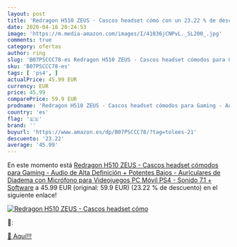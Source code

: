 ```yaml
---
layout: post
title: 'Redragon H510 ZEUS - Cascos headset cómo con un 23.22 % de descuento'
date: 2020-04-18 20:24:53
image: 'https://m.media-amazon.com/images/I/41036jCNPvL._SL200_.jpg'
comments: true
category: ofertas
author: ring
slug: 'B07PSCCC78-es Redragon H510 ZEUS - Cascos headset cómodos para Gaming -...'
sku: 'B07PSCCC78-es'
tags: [ 'ps4', ]
actualPrice: 45.99 EUR
currency: EUR
price: 45.99
comparePrice: 59.9 EUR
prodname: 'Redragon H510 ZEUS - Cascos headset cómodos para Gaming - Audio de Alta Definición + Potentes Bajos - Auriculares de Diadema con Micrófono para Videojuegos PC  Móvil  PS4 - Sonido 7.1 + Software'
country: 'es'
flag: '🇪🇸'
brand: ''
buyurl: 'https://www.amazon.es/dp/B07PSCCC78/?tag=tolees-21'
descuento: '23.22'
average: '45.99'
---
```


En este momento está [Redragon H510 ZEUS - Cascos headset cómodos para Gaming - Audio de Alta Definición + Potentes Bajos - Auriculares de Diadema con Micrófono para Videojuegos PC  Móvil  PS4 - Sonido 7.1 + Software](https://www.amazon.es/dp/B07PSCCC78/?tag=tolees-21) a 45.99 EUR (original: 59.9 EUR) (23.22 %  de descuento) en el siguiente enlace!

[![Redragon H510 ZEUS - Cascos headset cómo](https://m.media-amazon.com/images/I/41036jCNPvL._SL200_.jpg)](https://www.amazon.es/dp/B07PSCCC78/?tag=tolees-21)

🔎:


[🛒 Aquí!!!](https://www.amazon.es/dp/B07PSCCC78/?tag=tolees-21)
